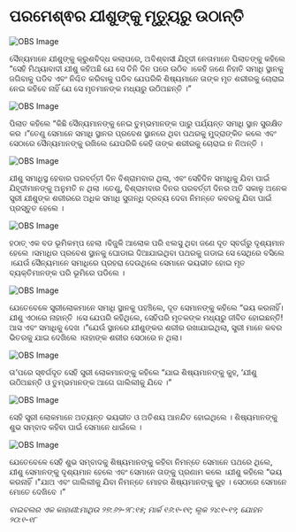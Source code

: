 # ପରମେଶ୍ଵର ଯୀଶୁଙ୍କୁ ମୃତ୍ୟୁରୁ ଉଠାନ୍ତି

![OBS Image](https://cdn.door43.org/obs/jpg/360px/obs-en-41-01.jpg)

ସୈନ୍ୟମାନେ ଯୀଶୁଙ୍କୁ କ୍ରୁଶବିଦ୍ଧ କଲାପରେ, ଅବିଶ୍ବାସୀ ଯିହୂଦୀ ନେତାମାନେ ପିଲାତଙ୍କୁ କହିଲେ “ସେହି ମିଥ୍ୟାବାଦୀ ଯୀଶୁ କହିଅଛି ଯେ ସେ ତିନି ଦିନ ପରେ ଉଠିବ ।କେହି ଜଣେ ନିହାତି ସମାଧି ସ୍ଥାନକୁ ଜଗିବାକୁ ପଡିବ ଏବଂ ନିଶ୍ଚିତ କରିବାକୁ ପଡିବ ଯେପରିକି ଶିଷ୍ୟମାନେ ତାଙ୍କ ମୃତ ଶରୀରକୁ ଚୋରାଇ ନେଇ କହିବେ ନାହିଁ ଯେ ସେ ମୃତମାନଙ୍କ ମଧ୍ୟରୁ ଉଠିଅଛନ୍ତି ।”

![OBS Image](https://cdn.door43.org/obs/jpg/360px/obs-en-41-02.jpg)

ପିଲାତ କହିଲେ “କିଛି ସୈନ୍ୟମାନଙ୍କୁ ନେଇ ତୁମ୍ଭମାନଙ୍କ ପାରୁ ପର୍ଯ୍ୟନ୍ତ ସମାଧି ସ୍ଥାନ ସୁରକ୍ଷିତ କର ।”ତେଣୁ ସେମାନେ ସମାଧି ସ୍ଥାନର ପ୍ରବେଶ ସ୍ଥାନରେ ଥିବା ପଥରକୁ ମୁଦ୍ରାଙ୍କିତ କଲେ ଏବଂ ସେଠାରେ ସୈନ୍ୟମାନଙ୍କୁ ରଖିଲେ ଯେପରିକି କେହି ତାଙ୍କ ଶରୀରକୁ ଚୋରାଇ  ନ ନିଅନ୍ତି ।

![OBS Image](https://cdn.door43.org/obs/jpg/360px/obs-en-41-03.jpg)

ଯୀଶୁ ସମାଧିସ୍ଥ ହେବାର ପରବର୍ତ୍ତୀ ଦିନ ବିଶ୍ରାମବାର ଥିଲା, ଏବଂ ସେହିଦିନ ସମାଧିକୁ ଯିବା ପାଇଁ ଯିହୂଦୀମାନଙ୍କୁ ଅନୁମତି ନ ଥିଲା ।ତେଣୁ, ବିଶ୍ରାମବାର ଦିନର ପରବର୍ତ୍ତୀ ଦିନର ଅତି ସକାଳୁ ଅନେକ ସ୍ତ୍ରୀ ଯୀଶୁଙ୍କ ଶରୀରରେ ଅଧିକ ସମାଧି ସୁଗନ୍ଧି ଦ୍ରବ୍ୟ ଦେବା ନିମନ୍ତେ କବରକୁ ଯିବା ପାଇଁ ପ୍ରସ୍ତୁତ ହେଲେ ।

![OBS Image](https://cdn.door43.org/obs/jpg/360px/obs-en-41-04.jpg)

ହଠାତ୍ ଏକ ବଡ ଭୂମିକମ୍ପ ହେଲା ।ବିଜୁଳି ଆଲୋକ ପରି ଝଲସୁ ଥିବା ଜଣେ ଦୂତ ସ୍ବର୍ଗରୁ ଦୃଶ୍ୟମାନ ହେଲେ ।ସମାଧିର ପ୍ରବେଶ ସ୍ଥାନକୁ ଘୋଡାଇ ଦିଆଯାଇଥିବା ପଥରକୁ ଗଡାଇ ସେ ସେଥିରେ ବସିଲେ ।ଯେଉଁ ସୈନ୍ୟମାନେ ସମାଧିରେ ପ୍ରହରା ଦେଉଥିଲେ ସେମାନେ ଭୟଭୀତ ହୋଇ ମୃତ ବ୍ୟକ୍ତିମାନଙ୍କ ପରି ଭୂମିରେ ପଡିଲେ ।

![OBS Image](https://cdn.door43.org/obs/jpg/360px/obs-en-41-05.jpg)

ଯେତେବେଳେ ସ୍ତ୍ରୀଲୋକମାନେ ସମାଧି ସ୍ଥାନକୁ ପହଞ୍ଚିଲେ, ଦୂତ ସେମାନଙ୍କୁ କହିଲେ “ଭୟ କରନାହିଁ।ଯୀଶୁ ଏଠାରେ ନାହାନ୍ତି ।ସେ ଯେପରି କହିଥିଲେ, ସେହିପରି ମୃତକଙ୍କ ମଧ୍ୟରୁ ଜୀବିତ ହୋଇଛନ୍ତି!ଆସ ଏବଂ ସମାଧିକୁ ଦେଖ ।”ଯେଉଁ ସ୍ଥାନରେ ଯୀଶୁଙ୍କର ଶରୀର ରଖାଯାଇଥିଲା, ସ୍ତ୍ରୀ ମାନେ କବର ଭିତରକୁ ଯାଇ ଦେଖିଲେ ।ତାହାଙ୍କ ଶରୀର ସେଠାରେ ନ ଥିଲା।   

![OBS Image](https://cdn.door43.org/obs/jpg/360px/obs-en-41-06.jpg)

ତା’ପରେ ସ୍ଵର୍ଗଦୂତ ସେହି ସ୍ତ୍ରୀ ଲୋକମାନଙ୍କୁ କହିଲେ “ଯାଇ ଶିଷ୍ୟମାନଙ୍କୁ କୁହ, ‘ଯୀଶୁ ଉଠିଅଛନ୍ତି ଓ ତୁମ୍ଭମାନଙ୍କ ଆଗେ  ଗାଲିଲୀକୁ ଯିବେ ।”

![OBS Image](https://cdn.door43.org/obs/jpg/360px/obs-en-41-07.jpg)

ସେହି ସ୍ତ୍ରୀ ଲୋକମାନେ ଅତ୍ୟନ୍ତ ଭୟଭୀତ ଓ ଅତିଶୟ ଆନନ୍ଦିତ ହୋଇଥିଲେ । ଶିଷ୍ୟମାନଙ୍କୁ  ଶୁଭ ସମ୍ବାଦ କହିବା ପାଇଁ ସେମାନେ ଧାଇଁଲେ  ।

![OBS Image](https://cdn.door43.org/obs/jpg/360px/obs-en-41-08.jpg)

ଯେତେବେଳେ ସେହି ଶୁଭ ସମ୍ବାଦକୁ ଶିଷ୍ୟମାନଙ୍କୁ କହିବା ନିମନ୍ତେ ସେମାନେ ପଥରେ ଥିଲେ, ଯୀଶୁ ସେମାନଙ୍କୁ ଦୃଶ୍ୟମାନ ହେଲେ ଏବଂ ସେମାନେ ତାଙ୍କୁ ପ୍ରଣାମ କଲେ ।ଯୀଶୁ କହିଲେ “ଭୟ କରନାହିଁ ।"ଯାଅ ଏବଂ ଗାଲିଲୀକୁ ଯିବା ନିମନ୍ତେ ମୋହର ଶିଷ୍ୟମାନଙ୍କୁ କୁହ ।  ସେଠାରେ ସେମାନେ ମୋତେ ଦେଖିବେ ।”

_ବାଇବଲର ଏକ କାହାଣୀ:ମାଥିଉ ୨୭:୬୨-୨୮:୧୫; ମାର୍କ ୧୬:୧-୧୧; ଲୂକ ୨୪:୧-୧୨; ଯୋହନ ୨୦:୧-୧୮_